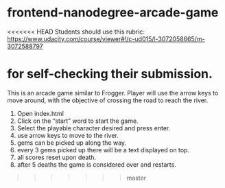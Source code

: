 frontend-nanodegree-arcade-game
===============================

<<<<<<< HEAD
Students should use this rubric: https://www.udacity.com/course/viewer#!/c-ud015/l-3072058665/m-3072588797

for self-checking their submission.
=======

This is an arcade game similar to Frogger. Player will use the arrow keys to move around, with the objective of crossing the road to reach the river.

1. Open index.html
2. Click on the “start” word to start the game.
3. Select the playable character desired and press enter.
4. use arrow keys to move to the river.
5. gems can be picked up along the way.
6. every 3 gems picked up there will be a text displayed on top.
7. all scores reset upon death.
8. after 5 deaths the game is considered over and restarts.
>>>>>>> master
